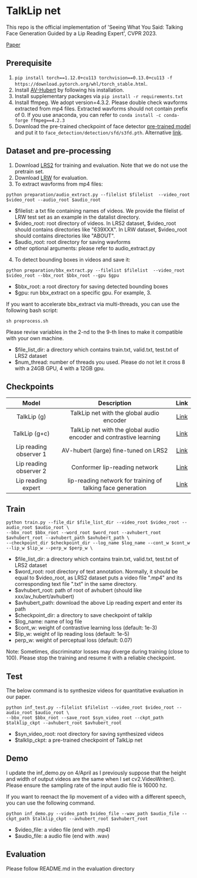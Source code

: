 # TalkLip net

This repo is the official implementation of 'Seeing What You Said: Talking Face Generation Guided by a Lip Reading Expert', CVPR 2023.

[Paper](http://arxiv.org/abs/2303.17480)

## Prerequisite 

1. `pip install torch==1.12.0+cu113 torchvision==0.13.0+cu113 -f https://download.pytorch.org/whl/torch_stable.html`.
2. Install [AV-Hubert](https://github.com/facebookresearch/av_hubert) by following his installation.
3. Install supplementary packages via `pip install -r requirements.txt`
5. Install ffmpeg. We adopt version=4.3.2. Please double check wavforms extracted from mp4 files. Extracted wavforms should not contain prefix of 0. If you use anaconda, you can refer to `conda install -c conda-forge ffmpeg==4.2.3`
6. Download the pre-trained checkpoint of face detector [pre-trained model](https://www.adrianbulat.com/downloads/python-fan/s3fd-619a316812.pth) and put it to `face_detection/detection/sfd/s3fd.pth`. Alternative [link](https://iiitaphyd-my.sharepoint.com/:u:/g/personal/prajwal_k_research_iiit_ac_in/EZsy6qWuivtDnANIG73iHjIBjMSoojcIV0NULXV-yiuiIg?e=qTasa8).


## Dataset and pre-processing

1. Download [LRS2](https://www.robots.ox.ac.uk/~vgg/data/lip_reading/lrs2.html) for training and evaluation. Note that we do not use the pretrain set.
2. Download [LRW](https://www.robots.ox.ac.uk/~vgg/data/lip_reading/lrw1.html) for evaluation.
3. To extract wavforms from mp4 files:
```
python preparation/audio_extract.py --filelist $filelist  --video_root $video_root --audio_root $audio_root
```
- $filelist: a txt file containing names of videos. We provide the filelist of LRW test set as an example in the datalist directory.  
- $video_root: root directory of videos. In LRS2 dataset, $video_root should contains directories like "639XXX". In LRW dataset, $video_root should contains directories like "ABOUT". 
- $audio_root: root directory for saving wavforms
- other optional arguments: please refer to audio_extract.py  

4. To detect bounding boxes in videos and save it:
```
python preparation/bbx_extract.py --filelist $filelist  --video_root $video_root --bbx_root $bbx_root --gpu $gpu
```
- $bbx_root: a root directory for saving detected bounding boxes
- $gpu: run bbx_extract on a specific gpu. For example, 3.

If you want to accelerate bbx_extract via multi-threads, you can use the following bash script:
```
sh preprocess.sh
```
Please revise variables in the 2-nd to the 9-th lines to make it compatible with your own machine.

- $file_list_dir: a directory which contains train.txt, valid.txt, test.txt of LRS2 dataset
- $num_thread: number of threads you used. Please do not let it cross 8 with a 24GB GPU, 4 with a 12GB gpu.


Checkpoints
----------
| Model  | Description |  Link  | 
| :-------------: | :---------------: | :---------------: |
| TalkLip (g)  | TalkLip net with the global audio encoder | [Link](https://drive.google.com/file/d/1iBXJmkS8rjzTBE6XOC3-XiXufEK2f1dj/view?usp=share_link)  |
| TalkLip (g+c)  | TalkLip net with the global audio encoder and contrastive learning | [Link](https://drive.google.com/file/d/1nfPHicsHr2bOzvkdyoMk_GCYzJ3fqvI-/view?usp=share_link) |
| Lip reading observer 1 | AV-hubert (large) fine-tuned on LRS2 | [Link](https://drive.google.com/file/d/1wOsiXKLOeScrU6XuzebYA6Y-9ncd8-le/view?usp=share_link) |
| Lip reading observer 2 | Conformer lip-reading network | [Link](https://drive.google.com/file/d/16tpyaXLLTYUnIBT_YEWQ5ui6xUkBGcpM/view?usp=share_link) |
| Lip reading expert | lip-reading network for training of talking face generation | [Link](https://drive.google.com/file/d/1XAVhWXjd77UHsfna9O8cASHr3iGiQBQU/view?usp=share_link) |


## Train 
```
python train.py --file_dir $file_list_dir --video_root $video_root --audio_root $audio_root \
--bbx_root $bbx_root --word_root $word_root --avhubert_root $avhubert_root --avhubert_path $avhubert_path \
--checkpoint_dir $checkpoint_dir --log_name $log_name --cont_w $cont_w --lip_w $lip_w --perp_w $perp_w \
```
- $file_list_dir: a directory which contains train.txt, valid.txt, test.txt of LRS2 dataset
- $word_root: root directory of text annotation. Normally, it should be equal to $video_root, as LRS2 dataset puts a video file ".mp4" and its corresponding text file ".txt" in the same directory.
- $avhubert_root: path of root of avhubert (should like xxx/av_hubert/avhubert)
- $avhubert_path: download the above Lip reading expert and enter its path
- $checkpoint_dir: a directory to save checkpoint of talklip
- $log_name: name of log file
- $cont_w: weight of contrastive learning loss (default: 1e-3)
- $lip_w: weight of lip reading loss (default: 1e-5)
- perp_w: weight of perceptual loss (default: 0.07)

Note: Sometimes, discriminator losses may diverge during training (close to 100). Please stop the training and resume it with a reliable checkpoint.


## Test 
The below command is to synthesize videos for quantitative evaluation in our paper.
```
python inf_test.py --filelist $filelist --video_root $video_root --audio_root $audio_root \
--bbx_root $bbx_root --save_root $syn_video_root --ckpt_path $talklip_ckpt --avhubert_root $avhubert_root
```
- $syn_video_root: root directory for saving synthesized videos
- $talklip_ckpt: a pre-trained checkpoint of TalkLip net


## Demo
I update the inf_demo.py on 4/April as I previously suppose that the height and width of output videos are the same when I set cv2.VideoWriter().
Please ensure the sampling rate of the input audio file is 16000 hz.

If you want to reenact the lip movement of a video with a different speech, you can use the following command. 
```
python inf_demo.py --video_path $video_file --wav_path $audio_file --ckpt_path $talklip_ckpt --avhubert_root $avhubert_root
```
- $video_file: a video file (end with .mp4)
- $audio_file: a audio file (end with .wav)

## Evaluation

Please follow README.md in the evaluation directory


